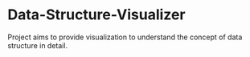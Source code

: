 # Data-Structure-Visualizer
Project aims to provide visualization to understand the concept of data structure in detail.
